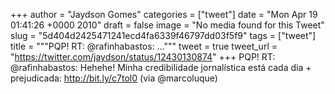
+++
author = "Jaydson Gomes"
categories = ["tweet"]
date = "Mon Apr 19 01:41:26 +0000 2010"
draft = false
image = "No media found for this Tweet"
slug = "5d404d2425471241ecd4fa6339f46797dd03f5f9"
tags = ["tweet"]
title = """PQP! RT: @rafinhabastos: ..."""
tweet = true
tweet_url = "https://twitter.com/jaydson/status/12430130874"
+++
PQP! RT: @rafinhabastos: Hehehe! Minha credibilidade jornalística está cada dia + prejudicada: http://bit.ly/c7tol0 (via @marcoluque)
